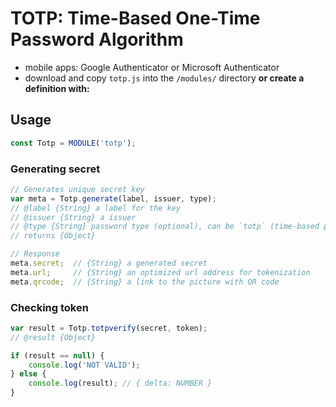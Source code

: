 # TOTP: Time-Based One-Time Password Algorithm

- mobile apps: Google Authenticator or Microsoft Authenticator
- download and copy `totp.js` into the `/modules/` directory __or create a definition with:__

## Usage

```js
const Totp = MODULE('totp');
```

### Generating secret

```js
// Generates unique secret key
var meta = Totp.generate(label, issuer, type);
// @label {String} a label for the key
// @issuer {String} a issuer
// @type {String} password type (optional), can be `totp` (time-based password, default) or `hotp` (one-time password)
// returns {Object}

// Response
meta.secret;  // {String} a generated secret
meta.url;     // {String} an optimized url address for tokenization
meta.qrcode;  // {String} a link to the picture with QR code
```

### Checking token

```js
var result = Totp.totpverify(secret, token);
// @result {Object}

if (result == null) {
	console.log('NOT VALID');
} else {
	console.log(result); // { delta: NUMBER }
}
```